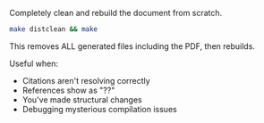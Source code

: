 Completely clean and rebuild the document from scratch.

```bash
make distclean && make
```

This removes ALL generated files including the PDF, then rebuilds.

Useful when:
- Citations aren't resolving correctly
- References show as "??"
- You've made structural changes
- Debugging mysterious compilation issues

